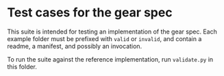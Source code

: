 # Test cases for the gear spec

This suite is intended for testing an implementation of the gear spec. Each example folder must be prefixed with `valid` or `invalid`, and contain a readme, a manifest, and possibly an invocation.

To run the suite against the reference implementation, run `validate.py` in this folder.
